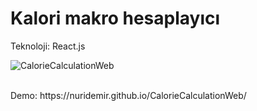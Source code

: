 # Kalori makro hesaplayıcı

Teknoloji: React.js
<br />


![CalorieCalculationWeb](https://github.com/user-attachments/assets/632bad92-11a9-4062-9628-0a72a07e8bf4)


<br />
Demo: https://nuridemir.github.io/CalorieCalculationWeb/
